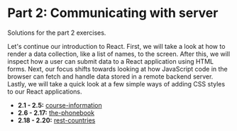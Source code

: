 # Part 2: Communicating with server

Solutions for the part 2 exercises.

Let's continue our introduction to React. First, we will take a look at how to render a data collection, like a list of names, to the screen. After this, we will inspect how a user can submit data to a React application using HTML forms. Next, our focus shifts towards looking at how JavaScript code in the browser can fetch and handle data stored in a remote backend server. Lastly, we will take a quick look at a few simple ways of adding CSS styles to our React applications.

- **2.1 - 2.5:** [course-information](./course-information/)
- **2.6 - 2.17:** [the-phonebook](./the-phonebook/)
- **2.18 - 2.20:** [rest-countries](./rest-countries/)
